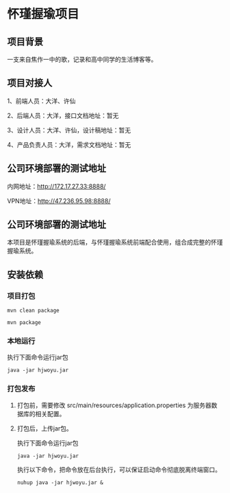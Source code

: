 # 怀瑾握瑜项目

## 项目背景

一支来自焦作一中的歌，记录和高中同学的生活博客等。

## 项目对接人

1、前端人员：大洋、许仙

2、后端人员：大洋，接口文档地址：暂无

3、设计人员：大洋、许仙，设计稿地址：暂无

4、产品负责人员：大洋，需求文档地址：暂无

## 公司环境部署的测试地址

内网地址：http://172.17.27.33:8888/

VPN地址：http://47.236.95.98:8888/

## 公司环境部署的测试地址

本项目是怀瑾握瑜系统的后端，与怀瑾握瑜系统前端配合使用，组合成完整的怀瑾握瑜系统。

## 安装依赖

### 项目打包

`mvn clean package`

`mvn package`

### 本地运行

执行下面命令运行jar包

`java -jar hjwoyu.jar`

### 打包发布

1. 打包前，需要修改 src/main/resources/application.properties 为服务器数据库的相关配置。

2. 打包后，上传jar包。

   执行下面命令运行jar包

   `java -jar hjwoyu.jar`

   执行以下命令，把命令放在后台执行，可以保证启动命令彻底脱离终端窗口。

   `nuhup java -jar hjwoyu.jar &`

   ​